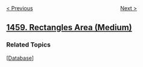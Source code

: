 <!--|This file generated by command(leetcode description); DO NOT EDIT.    |-->
<!--+----------------------------------------------------------------------+-->
<!--|@author    awesee <openset.wang@gmail.com>                           |-->
<!--|@link      https://github.com/awesee                                 |-->
<!--|@home      https://github.com/awesee/leetcode                        |-->
<!--+----------------------------------------------------------------------+-->

[< Previous](../max-dot-product-of-two-subsequences "Max Dot Product of Two Subsequences")
　　　　　　　　　　　　　　　　
[Next >](../make-two-arrays-equal-by-reversing-sub-arrays "Make Two Arrays Equal by Reversing Sub-arrays")

## [1459. Rectangles Area (Medium)](https://leetcode.com/problems/rectangles-area "矩形面积")



### Related Topics
  [[Database](../../tag/database/README.md)]
